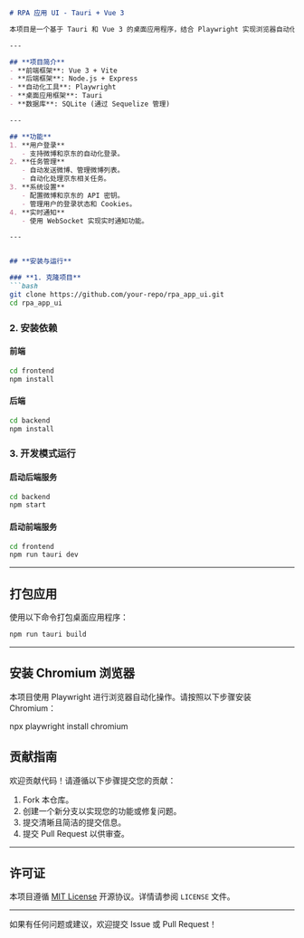 
```markdown
# RPA 应用 UI - Tauri + Vue 3

本项目是一个基于 Tauri 和 Vue 3 的桌面应用程序，结合 Playwright 实现浏览器自动化操作，支持微博、京东等平台的任务管理和操作。

---

## **项目简介**
- **前端框架**: Vue 3 + Vite
- **后端框架**: Node.js + Express
- **自动化工具**: Playwright
- **桌面应用框架**: Tauri
- **数据库**: SQLite (通过 Sequelize 管理)

---

## **功能**
1. **用户登录**
   - 支持微博和京东的自动化登录。
2. **任务管理**
   - 自动发送微博、管理微博列表。
   - 自动化处理京东相关任务。
3. **系统设置**
   - 配置微博和京东的 API 密钥。
   - 管理用户的登录状态和 Cookies。
4. **实时通知**
   - 使用 WebSocket 实现实时通知功能。

---


## **安装与运行**

### **1. 克隆项目**
```bash
git clone https://github.com/your-repo/rpa_app_ui.git
cd rpa_app_ui
```

### **2. 安装依赖**
#### 前端
```bash
cd frontend
npm install
```

#### 后端
```bash
cd backend
npm install
```

### **3. 开发模式运行**
#### 启动后端服务
```bash
cd backend
npm start
```

#### 启动前端服务
```bash
cd frontend
npm run tauri dev
```

---

## **打包应用**
使用以下命令打包桌面应用程序：
```bash
npm run tauri build
```

---

## **安装 Chromium 浏览器**

本项目使用 Playwright 进行浏览器自动化操作。请按照以下步骤安装 Chromium：

npx playwright install chromium


## **贡献指南**

欢迎贡献代码！请遵循以下步骤提交您的贡献：

1. Fork 本仓库。
2. 创建一个新分支以实现您的功能或修复问题。
3. 提交清晰且简洁的提交信息。
4. 提交 Pull Request 以供审查。

---

## **许可证**
本项目遵循 [MIT License](https://opensource.org/licenses/MIT) 开源协议。详情请参阅 `LICENSE` 文件。

---

如果有任何问题或建议，欢迎提交 Issue 或 Pull Request！
```